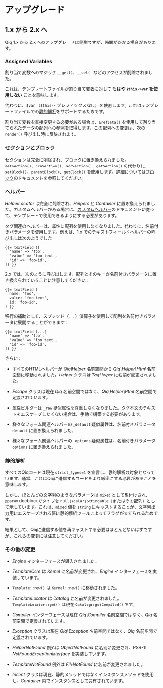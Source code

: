 # アップグレード

## 1.x から 2.x へ

Qiq 1.x から 2.x へのアップグレードは簡単ですが、時間がかかる場合があります。

### Assigned Variables

割り当て変数へのマジック `__get()`、`__set()` などのアクセスが削除されました。

これは、テンプレートファイルが割り当て変数に対して **もはや `$this->var` を使用しない** ことを意味します。

代わりに、`$var` （`$this->` プレフィックスなし）を使用します。これはテンプレートファイルでの[静的解析](./static-analysis.md)をサポートするためです。

割り当て変数を直接変更する必要がある場合は、`&refData()` を使用して割り当てられたデータの配列への参照を取得します。この配列への変更は、次の `render()` 呼び出し時に反映されます。

### セクションとブロック

セクションは完全に削除され、ブロックに置き換えられました。`setSection()`、`preSection()`、`addSection()`、`getSection()` の代わりに、`setBlock()`、`parentBlock()`、`getBlock()` を使用します。詳細については[ブロック](./blocks.md)のドキュメントを参照してください。

### ヘルパー

_HelperLocator_ は完全に削除され、_Helpers_ と _Container_ に置き換えられました。カスタムヘルパーがある場合は、[カスタムヘルパー](./helpers/custom.md)のドキュメントに従って、テンプレートで使用できるようにする必要があります。

タグ関連のヘルパーは、属性に配列を使用しなくなりました。代わりに、名前付きパラメータを使用します。例えば、1.x でのテキストフィールドヘルパーの呼び出しは次のようでした：

```qiq
{{= textField ([
  'name' => 'foo',
  'value' => 'foo text',
  'id' => 'foo-id',
]) }}
```

2.x では、次のように呼び出します。配列とそのキーが名前付きパラメータに置き換えられていることに注意してください：

```qiq
{{= textField (
  name: 'foo',
  value: 'foo text',
  id: 'foo-id',
) }}
```

移行の補助として、スプレッド（`...`）演算子を使用して配列を名前付きパラメータに展開することができます：

```qiq
{{= textField (...[
  'name' => 'foo',
  'value' => 'foo text',
  'id' => 'foo-id',
]) }}
```

さらに：

- すべてのHTMLヘルパーが _Qiq\Helper_ 名前空間から _Qiq\Helper\Html_ 名前空間に移動されました。_Helper_ クラスは _TagHelper_ に名前が変更されました。

- _Escape_ クラスは現在 _Qiq_ 名前空間ではなく、_Qiq\Helper\Html_ 名前空間で定義されています。

- 属性ビルダーは `_raw` 疑似属性を尊重しなくなりました。タグ本文のテキストをエスケープしたくない場合は、手動で構築する必要があります。

- 様々なフォーム関連ヘルパーの `_default` 疑似属性は、名前付きパラメータ `default` に置き換えられました。

- 様々なフォーム関連ヘルパーの `_options` 疑似属性は、名前付きパラメータ `options` に置き換えられました。


### 静的解析

すべてのQiqコードは現在 `strict_types=1` を宣言し、静的解析の対象となっています。通常、これはQiqに送信するコードをより厳密にする必要があることを意味します。

しかし、ほとんどの文字列のようなパラメータは `mixed` として型付けされ、`@param` docblockでタイプを `null|scalar|Stringable`（またはその配列）として示しています。これは、`mixed` 値を `string` にキャストすることが、文字列出力用にエスケープされる際に静的解析ツールによってフラグが立てられるためです。

結果として、Qiqに送信する値を再キャストする必要はほとんどないはずですが、これらの変更には注意してください。

### その他の変更

- _Engine_ インターフェースが導入されました。

- _TemplateCore_ は _Kernel_ に名前が変更され、_Engine_ インターフェースを実装しています。

- `Template::new()` は `Kernel::new()` に移動されました。

- _TemplateLocator_ は _Catalog_ に名前が変更されました。`TemplateLocator::get()` は現在 `Catalog::getCompiled()` です。

- _Compiler_ インターフェースは現在 _Qiq\Compiler_ 名前空間ではなく、_Qiq_ 名前空間で定義されています。

- _Exception_ クラスは現在 _Qiq\Exception_ 名前空間ではなく、_Qiq_ 名前空間で定義されています。

- _HelperNotFound_ 例外は _ObjectNotFound_ に名前が変更され、PSR-11 _NotFoundExceptionInterface_ を実装しています。

- _TemplateNotFound_ 例外は _FileNotFound_ に名前が変更されました。

- _Indent_ クラスは現在、静的メソッドではなくインスタンスメソッドを使用し、_Container_ 内でインスタンスとして共有されています。